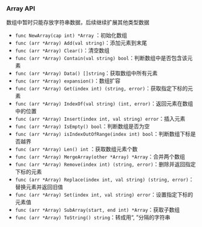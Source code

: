 ### Array API
数组中暂时只能存放字符串数据，后续继续扩展其他类型数据
* `func NewArray(cap int) *Array` ：初始化数组
* `func (arr *Array) Add(val string)`：添加元素到末尾
* `func (arr *Array) Clear()`：清空数组
* `func (arr *Array) Contain(val string) bool`：判断数组中是否包含该元素
* `func (arr *Array) Data() []string`：获取数组中所有元素
* `func (arr *Array) expansion()`：数组扩容
* `func (arr *Array) Get(index int) (string, error)`：获取指定下标的元素
* `func (arr *Array) IndexOf(val string) (int, error)`：返回元素在数组中的位置 
* `func (arr *Array) Insert(index int, val string) error`：插入元素
* `func (arr *Array) IsEmpty() bool`：判断数组是否为空
* `func (arr *Array) isIndexOutOfRange(index int) bool`：判断数组下标是否越界
* `func (arr *Array) Len() int` ：获取数组元素个数
* `func (arr *Array) MergeArray(other *Array) *Array`：合并两个数组
* `func (arr *Array) Remove(index int) (string, error)`：删除并返回指定下标的元素
* `func (arr *Array) Replace(index int, val string) (string, error)`：替换元素并返回旧值
* `func (arr *Array) Set(index int, val string) error`：设置指定下标的元素值
* `func (arr *Array) SubArray(start, end int) *Array`：获取子数组
* `func (arr *Array) ToString() string`：转成用“, ”分隔的字符串